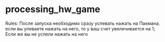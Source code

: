 # processing_hw_game
Rules:
После запуска необходимо сразу успевать нажать на Пакмана.
если вы упеваете нажать на него, то у ваш счет увеличивается на 1;
Если же вы не успели нажать на него  
